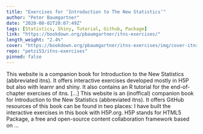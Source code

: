```yaml
---
title: "Exercises for ‘Introduction to The New Statistics’"
author: "Peter Baumgartner"
date: "2020-08-02T20:07:49Z"
tags: [Statistics, Shiny, Tutorial, Github, Package]
link: "https://bookdown.org/pbaumgartner/itns-exercises/"
length_weight: "2.4%"
cover: "https://bookdown.org/pbaumgartner/itns-exercises/img/cover-itns-adapted-min.jpg"
repo: "petzi53/itns-exercises"
pinned: false
---
```


This website is a companion book for Introduction to the New Statistics (abbreviated itns). It offers interactive exercises developed mostly in H5P but also with learnr and shiny. It also contains an R tutorial for the end-of-chapter exercises of itns. [...] This website is an (inoffical) companion book for Introduction to the New Statistics (abbreviated itns). It offers GitHub resources of this book can be found in two places: I have built the interactive exercises in this book with H5P.org. H5P stands for HTML5 Package, a free and open-source content collaboration framework based on ...
